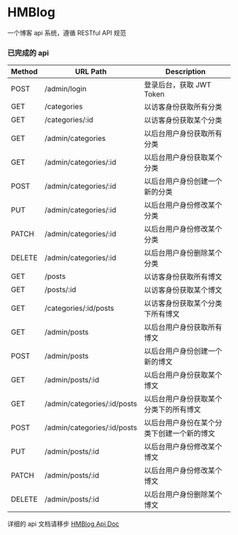 # HMBlog
一个博客 api 系统，遵循 RESTful API 规范

### 已完成的 api
Method |            URL Path         | Description
------ | --------------------------- | ------------------------
POST   | /admin/login                | 登录后台，获取 JWT Token
GET    | /categories                 | 以访客身份获取所有分类
GET    | /categories/:id             | 以访客身份获取某个分类
GET    | /admin/categories           | 以后台用户身份获取所有分类
GET    | /admin/categories/:id       | 以后台用户身份获取某个分类
POST   | /admin/categories/:id       | 以后台用户身份创建一个新的分类
PUT    | /admin/categories/:id       | 以后台用户身份修改某个分类
PATCH  | /admin/categories/:id       | 以后台用户身份修改某个分类
DELETE | /admin/categories/:id       | 以后台用户身份删除某个分类
GET    | /posts                      | 以访客身份获取所有博文
GET    | /posts/:id                  | 以访客身份获取某个博文
GET    | /categories/:id/posts       | 以访客身份获取某个分类下所有博文
GET    | /admin/posts                | 以后台用户身份获取所有博文
POST   | /admin/posts                | 以后台用户身份创建一个新的博文
GET    | /admin/posts/:id            | 以后台用户身份获取某个博文
GET    | /admin/categories/:id/posts | 以后台用户身份获取某个分类下的所有博文
POST   | /admin/categories/:id/posts | 以后台用户身份在某个分类下创建一个新的博文
PUT    | /admin/posts/:id            | 以后台用户身份修改某个博文
PATCH  | /admin/posts/:id            | 以后台用户身份修改某个博文
DELETE | /admin/posts/:id            | 以后台用户身份删除某个博文

详细的 api 文档请移步 [HMBlog Api Doc](https://app.swaggerhub.com/apis-docs/Jaaaaason/hmblog/1.0.0)
